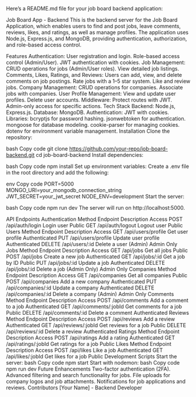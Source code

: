 Here’s a README.md file for your job board backend application:

Job Board App - Backend
This is the backend server for the Job Board Application, which enables users to find and post jobs, leave comments, reviews, likes, and ratings, as well as manage profiles. The application uses Node.js, Express.js, and MongoDB, providing authentication, authorization, and role-based access control.

Features
Authentication:
User registration and login.
Role-based access control (Admin/User).
JWT authentication with cookies.
Job Management:
CRUD operations for jobs (Admin/User roles).
View detailed job listings.
Comments, Likes, Ratings, and Reviews:
Users can add, view, and delete comments on job postings.
Rate jobs with a 1–5 star system.
Like and review jobs.
Company Management:
CRUD operations for companies.
Associate jobs with companies.
User Profile Management:
View and update user profiles.
Delete user accounts.
Middleware:
Protect routes with JWT.
Admin-only access for specific actions.
Tech Stack
Backend: Node.js, Express.js.
Database: MongoDB.
Authentication: JWT with cookies.
Libraries:
bcryptjs for password hashing.
jsonwebtoken for authentication.
mongoose for database modeling.
cookie-parser for managing cookies.
dotenv for environment variable management.
Installation
Clone the repository:

bash
Copy code
git clone https://github.com/your-repo/job-board-backend.git
cd job-board-backend
Install dependencies:

bash
Copy code
npm install
Set up environment variables: Create a .env file in the root directory and add the following:

env
Copy code
PORT=5000
MONGO_URI=your_mongodb_connection_string
JWT_SECRET=your_jwt_secret
NODE_ENV=development
Start the server:

bash
Copy code
npm run dev
The server will run on http://localhost:5000.

API Endpoints
Authentication
Method Endpoint Description Access
POST /api/auth/login Login user Public
GET /api/auth/logout Logout user Public
Users
Method Endpoint Description Access
GET /api/users/profile Get user profile Authenticated
PUT /api/users/profile Update user profile Authenticated
DELETE /api/users/:id Delete a user (Admin) Admin Only
Jobs
Method Endpoint Description Access
GET /api/jobs Get all jobs Public
POST /api/jobs Create a new job Authenticated
GET /api/jobs/:id Get a job by ID Public
PUT /api/jobs/:id Update a job Authenticated
DELETE /api/jobs/:id Delete a job (Admin Only) Admin Only
Companies
Method Endpoint Description Access
GET /api/companies Get all companies Public
POST /api/companies Add a new company Authenticated
PUT /api/companies/:id Update a company Authenticated
DELETE /api/companies/:id Delete a company (Admin) Admin Only
Comments
Method Endpoint Description Access
POST /api/comments Add a comment to a job Authenticated
GET /api/comments/:jobId Get comments for a job Public
DELETE /api/comments/:id Delete a comment Authenticated
Reviews
Method Endpoint Description Access
POST /api/reviews Add a review Authenticated
GET /api/reviews/:jobId Get reviews for a job Public
DELETE /api/reviews/:id Delete a review Authenticated
Ratings
Method Endpoint Description Access
POST /api/ratings Add a rating Authenticated
GET /api/ratings/:jobId Get ratings for a job Public
Likes
Method Endpoint Description Access
POST /api/likes Like a job Authenticated
GET /api/likes/:jobId Get likes for a job Public
Development
Scripts
Start the server:
bash
Copy code
npm start
Start with nodemon:
bash
Copy code
npm run dev
Future Enhancements
Two-factor authentication (2FA).
Advanced filtering and search functionality for jobs.
File uploads for company logos and job attachments.
Notifications for job applications and reviews.
Contributors
[Your Name] - Backend Developer
